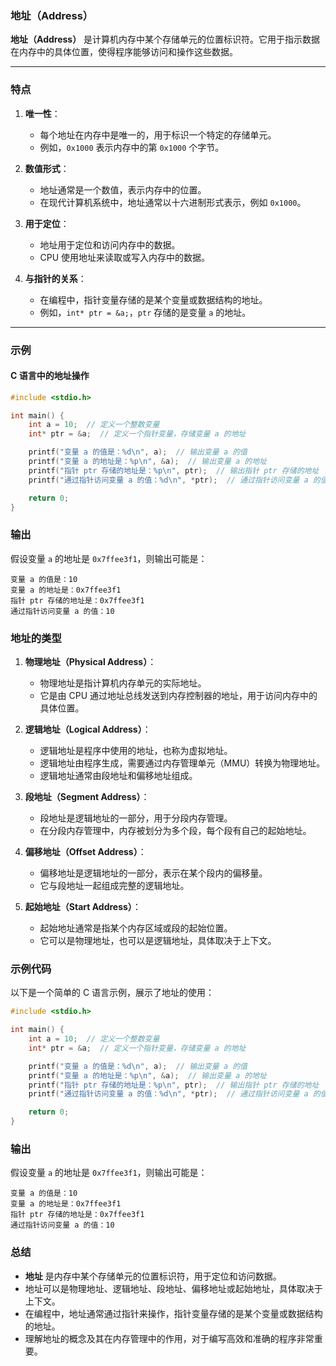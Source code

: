 ### 地址（Address）

**地址（Address）** 是计算机内存中某个存储单元的位置标识符。它用于指示数据在内存中的具体位置，使得程序能够访问和操作这些数据。

---

### **特点**

1. **唯一性**：
   - 每个地址在内存中是唯一的，用于标识一个特定的存储单元。
   - 例如，`0x1000` 表示内存中的第 `0x1000` 个字节。

2. **数值形式**：
   - 地址通常是一个数值，表示内存中的位置。
   - 在现代计算机系统中，地址通常以十六进制形式表示，例如 `0x1000`。

3. **用于定位**：
   - 地址用于定位和访问内存中的数据。
   - CPU 使用地址来读取或写入内存中的数据。

4. **与指针的关系**：
   - 在编程中，指针变量存储的是某个变量或数据结构的地址。
   - 例如，`int* ptr = &a;`，`ptr` 存储的是变量 `a` 的地址。

---

### **示例**

#### **C 语言中的地址操作**
```c
#include <stdio.h>

int main() {
    int a = 10;  // 定义一个整数变量
    int* ptr = &a;  // 定义一个指针变量，存储变量 a 的地址

    printf("变量 a 的值是：%d\n", a);  // 输出变量 a 的值
    printf("变量 a 的地址是：%p\n", &a);  // 输出变量 a 的地址
    printf("指针 ptr 存储的地址是：%p\n", ptr);  // 输出指针 ptr 存储的地址
    printf("通过指针访问变量 a 的值：%d\n", *ptr);  // 通过指针访问变量 a 的值

    return 0;
}
```

### **输出**
假设变量 `a` 的地址是 `0x7ffee3f1`，则输出可能是：
```
变量 a 的值是：10
变量 a 的地址是：0x7ffee3f1
指针 ptr 存储的地址是：0x7ffee3f1
通过指针访问变量 a 的值：10
```

### **地址的类型**

1. **物理地址（Physical Address）**：
   - 物理地址是指计算机内存单元的实际地址。
   - 它是由 CPU 通过地址总线发送到内存控制器的地址，用于访问内存中的具体位置。

2. **逻辑地址（Logical Address）**：
   - 逻辑地址是程序中使用的地址，也称为虚拟地址。
   - 逻辑地址由程序生成，需要通过内存管理单元（MMU）转换为物理地址。
   - 逻辑地址通常由段地址和偏移地址组成。

3. **段地址（Segment Address）**：
   - 段地址是逻辑地址的一部分，用于分段内存管理。
   - 在分段内存管理中，内存被划分为多个段，每个段有自己的起始地址。

4. **偏移地址（Offset Address）**：
   - 偏移地址是逻辑地址的一部分，表示在某个段内的偏移量。
   - 它与段地址一起组成完整的逻辑地址。

5. **起始地址（Start Address）**：
   - 起始地址通常是指某个内存区域或段的起始位置。
   - 它可以是物理地址，也可以是逻辑地址，具体取决于上下文。

### **示例代码**
以下是一个简单的 C 语言示例，展示了地址的使用：

```c
#include <stdio.h>

int main() {
    int a = 10;  // 定义一个整数变量
    int* ptr = &a;  // 定义一个指针变量，存储变量 a 的地址

    printf("变量 a 的值是：%d\n", a);  // 输出变量 a 的值
    printf("变量 a 的地址是：%p\n", &a);  // 输出变量 a 的地址
    printf("指针 ptr 存储的地址是：%p\n", ptr);  // 输出指针 ptr 存储的地址
    printf("通过指针访问变量 a 的值：%d\n", *ptr);  // 通过指针访问变量 a 的值

    return 0;
}
```

### **输出**
假设变量 `a` 的地址是 `0x7ffee3f1`，则输出可能是：
```
变量 a 的值是：10
变量 a 的地址是：0x7ffee3f1
指针 ptr 存储的地址是：0x7ffee3f1
通过指针访问变量 a 的值：10
```

### **总结**
- **地址** 是内存中某个存储单元的位置标识符，用于定位和访问数据。
- 地址可以是物理地址、逻辑地址、段地址、偏移地址或起始地址，具体取决于上下文。
- 在编程中，地址通常通过指针来操作，指针变量存储的是某个变量或数据结构的地址。
- 理解地址的概念及其在内存管理中的作用，对于编写高效和准确的程序非常重要。